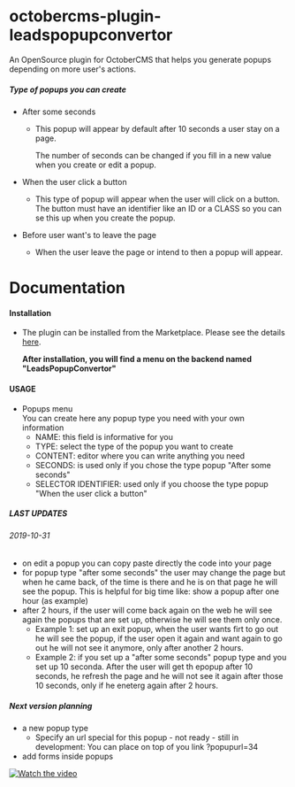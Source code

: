 # octobercms-plugin-leadspopupconvertor
An OpenSource plugin for OctoberCMS that helps you generate popups depending on more user's actions.

##### Type of popups you can create
- After some seconds
  + This popup will appear by default after 10 seconds a user stay on a page.
     
     The number of seconds can be changed if you fill in a new value when you create or edit a popup. 
- When the user click a  button
  + This type of popup will appear when the user will click on a button.
      The button must have an identifier like an ID or a CLASS so you can se this up when you create the popup.

- Before user want's to leave the page
  + When the user leave the page or intend to then a popup will appear.
  

# Documentation

#### Installation
- The plugin can be installed from the Marketplace. Please see the details [here](http://octobercms.com/help/site/projects#introduction).  

  **After installation, you will find a menu on the backend named "LeadsPopupConvertor"**

#### USAGE
- Popups menu  
You can create here any popup type you need with your own information
    + NAME: this field is informative for you
    + TYPE: select the type of the popup you want to create
    + CONTENT: editor where you can write anything you need 
    + SECONDS: is used only if you chose the type popup "After some seconds"
    + SELECTOR IDENTIFIER: used only if you choose the type popup "When the user click a  button"

##### LAST UPDATES
###### 2019-10-31
  - on edit a popup you can copy paste directly the code into your page
  - for popup type "after some seconds" the user may change the page but when he came back, of the time is there and he is on that page he will see the popup. This is helpful for big time like: show a popup after one hour (as example)
  - after 2 hours, if the user will come back again on the web he will see again the popups that are set up, otherwise he will see them only once. 
    + Example 1: set up an exit popup, when the user wants firt to go out he will see the popup, if the user open it again and want again to go out he will not see it anymore, only after another 2 hours.
    + Example 2: if you set up a "after some seconds" popup type and you set up 10 seconda. After the user will get th epopup after 10 seconds, he refresh the page and he will not see it again after those 10 seconds, only if he eneterg again after 2 hours.

##### Next version planning
- a new popup type
  + Specify an url special for this popup - not ready - still in development: You can place on top of you link ?popupurl=34
- add forms inside popups

[![Watch the video](https://img.youtube.com/vi/dk82-C0Drzk/0.jpg)](https://ibsell.net/en/plugins/leads-popup-convertor-october-cms-plugin)